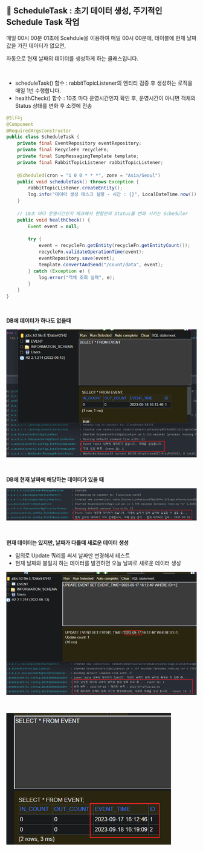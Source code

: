 ## 📘 **ScheduleTask : 초기 데이터 생성, 주기적인 Schedule Task 작업**

매일 00시 00분 01초에 Scehdule을 이용하여 매일 00시 00분에, 테이블에 현재 날짜 값을 가진 데이터가 없으면,

자동으로 현재 날짜의 데이터를 생성하게 하는 클래스입니다.

<br>

* scheduleTask() 함수 : rabbitTopicListener의 엔티티 검증 후 생성하는 로직을 매일 1번 수행합니다.
* healthCheck() 함수 : 10초 마다 운영시간인지 확인 후, 운영시간이 아니면 객체의 Status 상태를 변화 후 소켓에 전송

```java  
@Slf4j  
@Component  
@RequiredArgsConstructor  
public class ScheduleTask {  
    private final EventRepository eventRepository;  
    private final RecycleFn recycleFn;  
    private final SimpMessagingTemplate template;  
    private final RabbitTopicListener rabbitTopicListener;  
  
    @Scheduled(cron = "1 0 0 * * *", zone = "Asia/Seoul")  
    public void scheduleTask() throws Exception {  
        rabbitTopicListener.createEntity();  
        log.info("데이터 생성 태스크 실행 - 시간 : {}", LocalDateTime.now());  
    }  
  
    // 10초 마다 운영시간인지 체크해서 현황판의 Status를 변화 시키는 Scheduler    @Scheduled(cron = "0/5 * * * * *")  
    public void healthCheck() {  
        Event event = null;  
  
        try {  
            event = recycleFn.getEntity(recycleFn.getEntityCount());  
            recycleFn.validateOperationTime(event);  
            eventRepository.save(event);  
            template.convertAndSend("/count/data", event);  
        } catch (Exception e) {  
            log.error("객체 조회 실패", e);  
        }  
    }  
}
```

<br>

**DB에 데이터가 하나도 없을때**

![img](https://raw.githubusercontent.com/spacedustz/Obsidian-Image-Server/main/img2/h-initdata.png)

<br>

**DB에 현재 날짜에 해당하는 데이터가 있을 때**

![img](https://raw.githubusercontent.com/spacedustz/Obsidian-Image-Server/main/img2/h-initdata2.png)

<br>

**현재 데이터는 있지만, 날짜가 다를때 새로운 데이터 생성**

- 임의로 Update 쿼리를 써서 날짜만 변경해서 테스트
- 현재 날짜와 불일치 하는 데이터를 발견하면 오늘 날짜로 새로운 데이터 생성

![img](https://raw.githubusercontent.com/spacedustz/Obsidian-Image-Server/main/img2/h-initdata3.png)

<br>

![img](https://raw.githubusercontent.com/spacedustz/Obsidian-Image-Server/main/img2/h-initdata4.png)